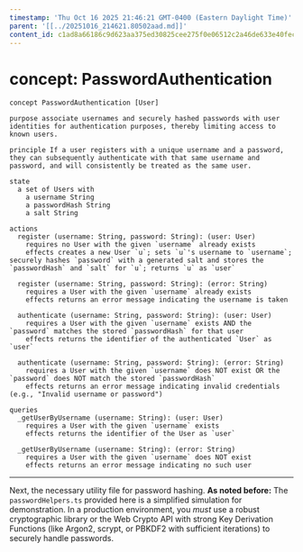 ```yaml
---
timestamp: 'Thu Oct 16 2025 21:46:21 GMT-0400 (Eastern Daylight Time)'
parent: '[[../20251016_214621.80502aad.md]]'
content_id: c1ad8a66186c9d623aa375ed30825cee275f0e06512c2a46de633e40fec766a8
---
```


# concept: PasswordAuthentication

```
concept PasswordAuthentication [User]

purpose associate usernames and securely hashed passwords with user identities for authentication purposes, thereby limiting access to known users.

principle If a user registers with a unique username and a password, they can subsequently authenticate with that same username and password, and will consistently be treated as the same user.

state
  a set of Users with
    a username String
    a passwordHash String
    a salt String

actions
  register (username: String, password: String): (user: User)
    requires no User with the given `username` already exists
    effects creates a new User `u`; sets `u`'s username to `username`; securely hashes `password` with a generated salt and stores the `passwordHash` and `salt` for `u`; returns `u` as `user`

  register (username: String, password: String): (error: String)
    requires a User with the given `username` already exists
    effects returns an error message indicating the username is taken

  authenticate (username: String, password: String): (user: User)
    requires a User with the given `username` exists AND the `password` matches the stored `passwordHash` for that user
    effects returns the identifier of the authenticated `User` as `user`

  authenticate (username: String, password: String): (error: String)
    requires a User with the given `username` does NOT exist OR the `password` does NOT match the stored `passwordHash`
    effects returns an error message indicating invalid credentials (e.g., "Invalid username or password")

queries
  _getUserByUsername (username: String): (user: User)
    requires a User with the given `username` exists
    effects returns the identifier of the User as `user`

  _getUserByUsername (username: String): (error: String)
    requires a User with the given `username` does NOT exist
    effects returns an error message indicating no such user
```

***

Next, the necessary utility file for password hashing. **As noted before:** The `passwordHelpers.ts` provided here is a simplified simulation for demonstration. In a production environment, you *must* use a robust cryptographic library or the Web Crypto API with strong Key Derivation Functions (like Argon2, scrypt, or PBKDF2 with sufficient iterations) to securely handle passwords.
